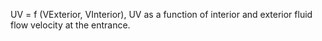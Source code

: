 ﻿UV = f (VExterior, VInterior), UV as a function of interior and exterior fluid flow velocity at the entrance.
